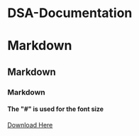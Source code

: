 # DSA-Documentation
# Markdown
## Markdown
### Markdown
#### The "#" is used for the font size 
[Download Here](www.microsoft.com)
